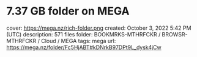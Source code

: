 # 7.37 GB folder on MEGA

cover: https://mega.nz/rich-folder.png
created: October 3, 2022 5:42 PM (UTC)
description: 571 files
folder: BOOKMRKS-MTHRFCKR / BROWSR-MTHRFCKR / Cloud / MEGA
tags: mega
url: https://mega.nz/folder/Fc5HjABT#kDNrkB97DPt9L_dysk4jCw